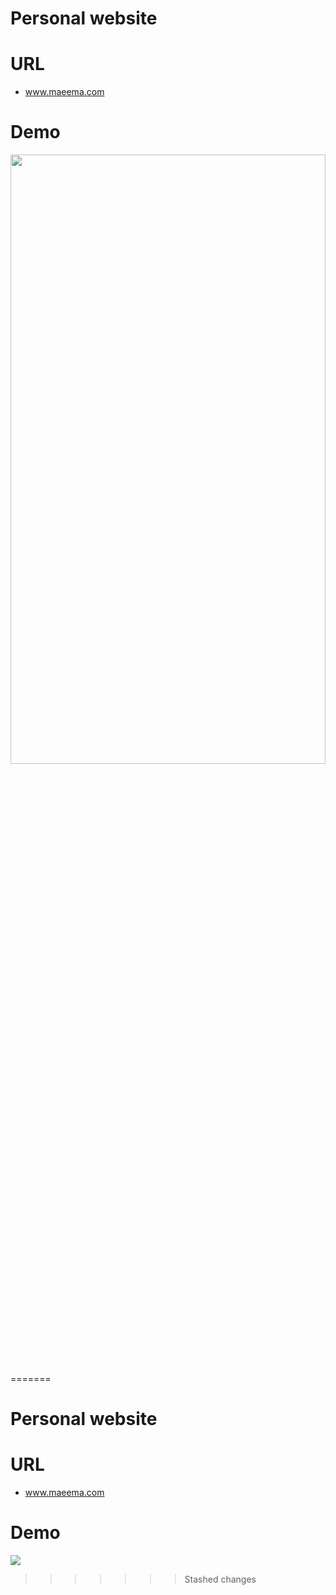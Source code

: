 
# Personal website
# URL
* www.maeema.com
# Demo
  <img  width = 100% height =50% src="https://i.imgflip.com/34ggub.gif"/>
=======

# Personal website 
# URL
* www.maeema.com
# Demo

<a style="text-align: center;" href="https://imgflip.com/gif/34ggub"><img src="https://i.imgflip.com/34ggub.gif"/></a>

>>>>>>> Stashed changes
